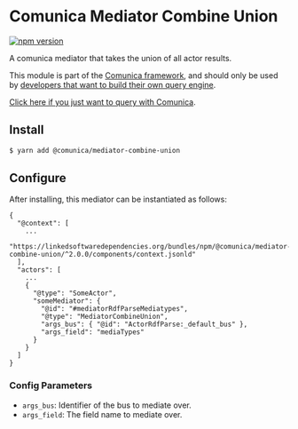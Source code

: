 # Comunica Mediator Combine Union

[![npm version](https://badge.fury.io/js/%40comunica%2Fmediator-combine-union.svg)](https://www.npmjs.com/package/@comunica/mediator-combine-union)

A comunica mediator that takes the union of all actor results.

This module is part of the [Comunica framework](https://github.com/comunica/comunica),
and should only be used by [developers that want to build their own query engine](https://comunica.dev/docs/modify/).

[Click here if you just want to query with Comunica](https://comunica.dev/docs/query/).

## Install

```bash
$ yarn add @comunica/mediator-combine-union
```

## Configure

After installing, this mediator can be instantiated as follows:
```text
{
  "@context": [
    ...
    "https://linkedsoftwaredependencies.org/bundles/npm/@comunica/mediator-combine-union/^2.0.0/components/context.jsonld"  
  ],
  "actors": [
    ...
    {
      "@type": "SomeActor",
      "someMediator": {
        "@id": "#mediatorRdfParseMediatypes",
        "@type": "MediatorCombineUnion",
        "args_bus": { "@id": "ActorRdfParse:_default_bus" },
        "args_field": "mediaTypes"
      }
    }
  ]
}
```

### Config Parameters

* `args_bus`: Identifier of the bus to mediate over.
* `args_field`: The field name to mediate over.


